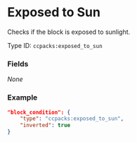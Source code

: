 # Exposed to Sun

Checks if the block is exposed to sunlight.

Type ID: `ccpacks:exposed_to_sun`

### Fields

_None_

### Example
```json
"block_condition": {
    "type": "ccpacks:exposed_to_sun",
    "inverted": true
}
```
